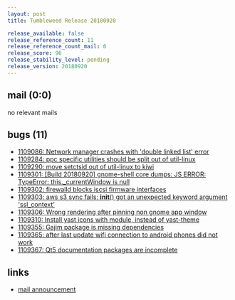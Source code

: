 ```yaml
---
layout: post
title: Tumbleweed Release 20180920

release_available: false
release_reference_count: 11
release_reference_count_mail: 0
release_score: 96
release_stability_level: pending
release_version: 20180920
---
```


## mail (0:0)

no relevant mails

## bugs (11)

<!--more-->

- [1109086: Network manager crashes with 'double linked list' error](https://bugzilla.opensuse.org/show_bug.cgi?id=1109086)
- [1109284: ppc specific utilities should be split out of util-linux](https://bugzilla.opensuse.org/show_bug.cgi?id=1109284)
- [1109290: move setctsid out of util-linux to kiwi](https://bugzilla.opensuse.org/show_bug.cgi?id=1109290)
- [1109301: \[Build 20180920\] gnome-shell core dumps: JS ERROR: TypeError: this._currentWindow is null](https://bugzilla.opensuse.org/show_bug.cgi?id=1109301)
- [1109302: firewalld blocks iscsi firmware interfaces](https://bugzilla.opensuse.org/show_bug.cgi?id=1109302)
- [1109303: aws s3 sync fails:  __init__() got an unexpected keyword argument 'ssl_context'](https://bugzilla.opensuse.org/show_bug.cgi?id=1109303)
- [1109306: Wrong rendering after pinning non gnome app window](https://bugzilla.opensuse.org/show_bug.cgi?id=1109306)
- [1109310: Install yast icons with module, instead of yast-theme](https://bugzilla.opensuse.org/show_bug.cgi?id=1109310)
- [1109355: Gajim package is missing dependencies](https://bugzilla.opensuse.org/show_bug.cgi?id=1109355)
- [1109365: after last update wifi connection to android phones did not work](https://bugzilla.opensuse.org/show_bug.cgi?id=1109365)
- [1109367: Qt5 documentation packages are incomplete](https://bugzilla.opensuse.org/show_bug.cgi?id=1109367)



## links

- [mail announcement](https://lists.opensuse.org/opensuse-factory/2018-09/msg00151.html)
